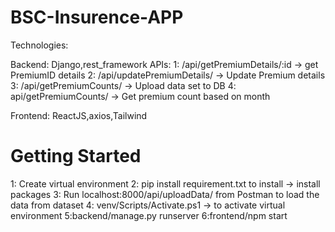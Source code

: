 # BSC-Insurence-APP

Technologies:

  Backend: Django,rest_framework
      APIs: 1: /api/getPremiumDetails/:id -> get PremiumID details 
            2: /api/updatePremiumDetails/ -> Update Premium details
            3: /api/getPremiumCounts/     -> Upload data set to DB
            4: api/getPremiumCounts/      -> Get premium count based on month
            
  Frontend: ReactJS,axios,Tailwind
  

# Getting Started 
  1: Create virtual environment
  2: pip install requirement.txt to install -> install packages
  3: Run localhost:8000/api/uploadData/ from Postman to load the data from dataset
  4: venv/Scripts/Activate.ps1 -> to activate virtual environment
  5:backend/manage.py runserver
  6:frontend/npm start
  
  
